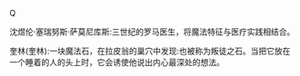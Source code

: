 

Q

沈煜伦·塞瑞努斯·萨莫尼库斯:三世纪的罗马医生，将魔法特征与医疗实践相结合。

奎林(奎林):一块魔法石，在拉皮翁的巢穴中发现:也被称为叛徒之石。当把它放在一个睡着的人的头上时，它会诱使他说出内心最深处的想法。